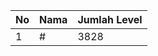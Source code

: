 | No | Nama            | Jumlah Level |
|----|-----------------|--------------|
| 1  | #    |    3828        |
